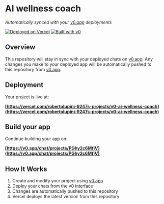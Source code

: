 # AI wellness coach

*Automatically synced with your [v0.app](https://v0.app) deployments*

[![Deployed on Vercel](https://img.shields.io/badge/Deployed%20on-Vercel-black?style=for-the-badge&logo=vercel)](https://vercel.com/robertolupini-9247s-projects/v0-ai-wellness-coach)
[![Built with v0](https://img.shields.io/badge/Built%20with-v0.app-black?style=for-the-badge)](https://v0.app/chat/projects/PGhy2c6MfjV)

## Overview

This repository will stay in sync with your deployed chats on [v0.app](https://v0.app).
Any changes you make to your deployed app will be automatically pushed to this repository from [v0.app](https://v0.app).

## Deployment

Your project is live at:

**[https://vercel.com/robertolupini-9247s-projects/v0-ai-wellness-coach](https://vercel.com/robertolupini-9247s-projects/v0-ai-wellness-coach)**

## Build your app

Continue building your app on:

**[https://v0.app/chat/projects/PGhy2c6MfjV](https://v0.app/chat/projects/PGhy2c6MfjV)**

## How It Works

1. Create and modify your project using [v0.app](https://v0.app)
2. Deploy your chats from the v0 interface
3. Changes are automatically pushed to this repository
4. Vercel deploys the latest version from this repository